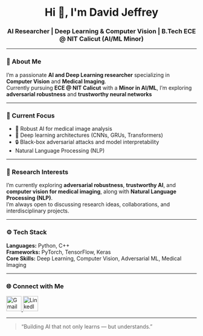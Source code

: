 <h1 align="center">Hi 👋, I'm David Jeffrey</h1>
<h3 align="center">AI Researcher | Deep Learning & Computer Vision | B.Tech ECE @ NIT Calicut (AI/ML Minor)</h3>

---

### 🧠 About Me
I’m a passionate **AI and Deep Learning researcher** specializing in **Computer Vision** and **Medical Imaging**.  
Currently pursuing **ECE @ NIT Calicut** with a **Minor in AI/ML**, I’m exploring **adversarial robustness** and **trustworthy neural networks**

---

### 🧩 Current Focus
- 🩻 Robust AI for medical image analysis  
- 🤖 Deep learning architectures (CNNs, GRUs, Transformers)  
- 🔒 Black-box adversarial attacks and model interpretability
- Natural Language Processing (NLP)  
---

### 🔬 Research Interests
I’m currently exploring **adversarial robustness**, **trustworthy AI**, and **computer vision for medical imaging**, along with **Natural Language Processing (NLP)**.  
I’m always open to discussing research ideas, collaborations, and interdisciplinary projects.

---

### ⚙️ Tech Stack
**Languages:** Python, C++  
**Frameworks:** PyTorch, TensorFlow, Keras  
**Core Skills:** Deep Learning, Computer Vision, Adversarial ML, Medical Imaging  

---


### 🌐 Connect with Me
<p align="left">
  <a href="mailto:davidjeffreyedu@gmail.com">
    <img src="https://cdn.jsdelivr.net/gh/devicons/devicon/icons/google/google-original.svg" width="40" height="40" alt="Gmail" />
  </a>
  <a href="https://linkedin.com/in/david-jeffrey-0b4b75287" target="_blank">
    <img src="https://cdn.jsdelivr.net/gh/devicons/devicon/icons/linkedin/linkedin-original.svg" width="40" height="40" alt="LinkedIn" />
  </a>
</p>

---

> “Building AI that not only learns — but understands.”
